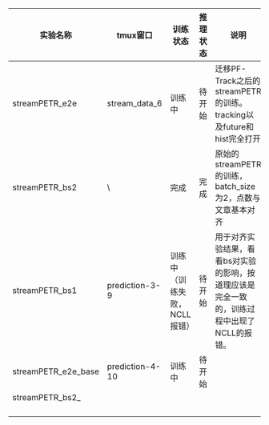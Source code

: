 | 实验名称            | tmux窗口        | 训练状态                     | 推理状态 | 说明                                                         |
| ------------------- | --------------- | ---------------------------- | -------- | ------------------------------------------------------------ |
| streamPETR_e2e      | stream_data_6   | 训练中                       | 待开始   | 迁移PF-Track之后的streamPETR的训练。tracking以及future和hist完全打开 |
| streamPETR_bs2      | \               | 完成                         | 完成     | 原始的streamPETR的训练，batch_size为2，点数与文章基本对齐    |
| streamPETR_bs1      | prediction-3-9  | 训练中（训练失败，NCLL报错） | 待开始   | 用于对齐实验结果，看看bs对实验的影响，按道理应该是完全一致的，训练过程中出现了NCLL的报错。 |
| streamPETR_e2e_base | prediction-4-10 | 训练中                       | 待开始   |                                                              |
| streamPETR_bs2_     |                 |                              |          |                                                              |
|                     |                 |                              |          |                                                              |
|                     |                 |                              |          |                                                              |
|                     |                 |                              |          |                                                              |
|                     |                 |                              |          |                                                              |

